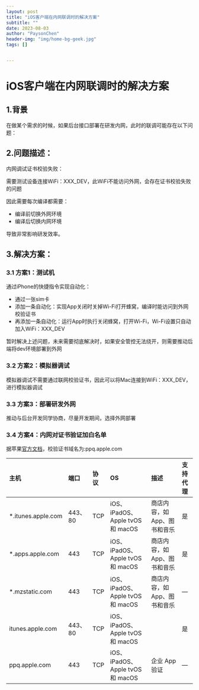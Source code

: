 ```yaml
---
layout: post
title: "iOS客户端在内网联调时的解决方案"
subtitle: ""
date: 2023-08-03
author: "PaysonChen"
header-img: "img/home-bg-geek.jpg"
tags: []


---
```




# iOS客户端在内网联调时的解决方案

## 1.背景

在做某个需求的时候，如果后台接口部署在研发内网，此时的联调可能存在以下问题：

## 2.问题描述：

内网调试证书校验失败：

需要测试设备连接WiFi：XXX_DEV，此WiFi不能访问外网，会存在证书校验失败的问题

因此需要每次编译都需要：

- 编译前切换外网环境
- 编译后切换内网环境

导致非常影响研发效率。

## 3.解决方案：

### 3.1 方案1：测试机

通过iPhone的快捷指令实现自动化：

- 通过一张sim卡
- 添加一条自动化：实现App关闭时关掉Wi-Fi打开蜂窝，编译时能访问到外网校验证书
- 再添加一条自动化：运行App时执行关闭蜂窝，打开Wi-Fi，Wi-Fi设置只自动加入WiFi：XXX_DEV

暂时解决上述问题，未来需要彻底解决时，如果安全管控无法绕开，则需要推动后端将dev环境部署到外网

### 3.2 方案2：模拟器调试

模拟器调试不需要通过联网校验证书，因此可以将Mac连接到WiFi：XXX_DEV，进行模拟器调试

### 3.3 方案3：部署研发外网

推动与后台开发同学协商，尽量开发期间，选择外网部署

### 3.4 方案4：内网对证书验证加白名单

据苹果[官方文档](https://support.apple.com/zh-cn/HT210060)，校验证书域名为:ppq.apple.com

| 主机               | 端口    | 协议 | OS                               | 描述                         | 支持代理 |
| :----------------- | :------ | :--- | :------------------------------- | :--------------------------- | :------- |
| *.itunes.apple.com | 443、80 | TCP  | iOS、iPadOS、Apple tvOS 和 macOS | 商店内容，如 App、图书和音乐 | 是       |
| *.apps.apple.com   | 443     | TCP  | iOS、iPadOS、Apple tvOS 和 macOS | 商店内容，如 App、图书和音乐 | 是       |
| *.mzstatic.com     | 443     | TCP  | iOS、iPadOS、Apple tvOS 和 macOS | 商店内容，如 App、图书和音乐 | —        |
| itunes.apple.com   | 443、80 | TCP  | iOS、iPadOS、Apple tvOS 和 macOS |                              | 是       |
| ppq.apple.com      | 443     | TCP  | iOS、iPadOS、Apple tvOS 和 macOS | 企业 App 验证                | —        |